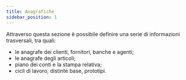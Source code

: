 ```yaml
---
title: Anagrafiche
sidebar_position: 1
---
```


Attraverso questa sezione è possibile definire una serie di informazioni trasversali, tra quali:
- le anagrafe dei clienti, fornitori, banche e agenti;
- le anagrafe degli articoli;
- piano dei conti e la stampa relativa;
- cicli di lavoro, distinte base, prototipi.